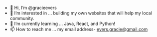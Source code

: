 - 👋 Hi, I’m @gracieevers
- 👀 I’m interested in ... building my own websites that will help my local community.
- 🌱 I’m currently learning ... Java, React, and Python!
- 📫 How to reach me ... my email address- evers.gracie@gmail.com

<!---
gracieevers/gracieevers is a ✨ special ✨ repository because its `README.md` (this file) appears on your GitHub profile.
You can click the Preview link to take a look at your changes.
--->
